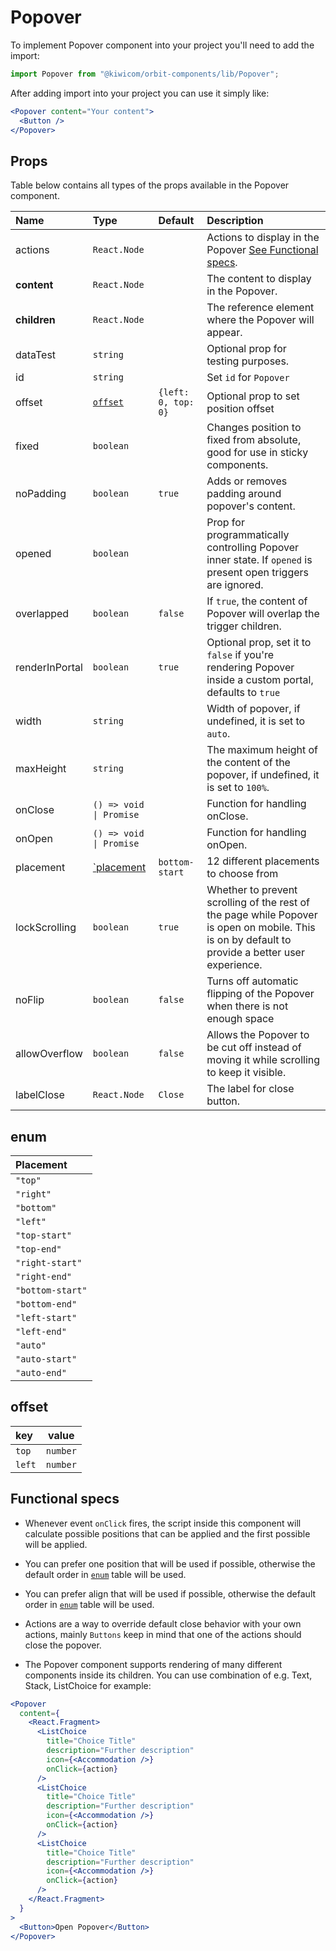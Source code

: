 # Popover

To implement Popover component into your project you'll need to add the import:

```jsx
import Popover from "@kiwicom/orbit-components/lib/Popover";
```

After adding import into your project you can use it simply like:

```jsx
<Popover content="Your content">
  <Button />
</Popover>
```

## Props

Table below contains all types of the props available in the Popover component.

| Name           | Type                     | Default             | Description                                                                                                                                      |
| :------------- | :----------------------- | :------------------ | :----------------------------------------------------------------------------------------------------------------------------------------------- |
| actions        | `React.Node`             |                     | Actions to display in the Popover [See Functional specs](#functional-specs).                                                                     |
| **content**    | `React.Node`             |                     | The content to display in the Popover.                                                                                                           |
| **children**   | `React.Node`             |                     | The reference element where the Popover will appear.                                                                                             |
| dataTest       | `string`                 |                     | Optional prop for testing purposes.                                                                                                              |
| id             | `string`                 |                     | Set `id` for `Popover`                                                                                                                           |
| offset         | [`offset`](#offset)      | `{left: 0, top: 0}` | Optional prop to set position offset                                                                                                             |
| fixed          | `boolean`                |                     | Changes position to fixed from absolute, good for use in sticky components.                                                                      |
| noPadding      | `boolean`                | `true`              | Adds or removes padding around popover's content.                                                                                                |
| opened         | `boolean`                |                     | Prop for programmatically controlling Popover inner state. If `opened` is present open triggers are ignored.                                     |
| overlapped     | `boolean`                | `false`             | If `true`, the content of Popover will overlap the trigger children.                                                                             |
| renderInPortal | `boolean`                | `true`              | Optional prop, set it to `false` if you're rendering Popover inside a custom portal, defaults to `true`                                          |
| width          | `string`                 |                     | Width of popover, if undefined, it is set to `auto`.                                                                                             |
| maxHeight      | `string`                 |                     | The maximum height of the content of the popover, if undefined, it is set to `100%`.                                                             |
| onClose        | `() => void \| Promise`  |                     | Function for handling onClose.                                                                                                                   |
| onOpen         | `() => void \| Promise`  |                     | Function for handling onOpen.                                                                                                                    |
| placement      | [`placement](#placement) | `bottom-start`      | 12 different placements to choose from                                                                                                           |
| lockScrolling  | `boolean`                | `true`              | Whether to prevent scrolling of the rest of the page while Popover is open on mobile. This is on by default to provide a better user experience. |
| noFlip         | `boolean`                | `false`             | Turns off automatic flipping of the Popover when there is not enough space                                                                       |
| allowOverflow  | `boolean`                | `false`             | Allows the Popover to be cut off instead of moving it while scrolling to keep it visible.                                                        |
| labelClose     | `React.Node`             | `Close`             | The label for close button.                                                                                                                      |

## enum

| Placement        |
| :--------------- |
| `"top"`          |
| `"right"`        |
| `"bottom"`       |
| `"left"`         |
| `"top-start"`    |
| `"top-end"`      |
| `"right-start"`  |
| `"right-end"`    |
| `"bottom-start"` |
| `"bottom-end"`   |
| `"left-start"`   |
| `"left-end"`     |
| `"auto"`         |
| `"auto-start"`   |
| `"auto-end"`     |

## offset

| key    | value    |
| :----- | -------- |
| `top`  | `number` |
| `left` | `number` |

## Functional specs

- Whenever event `onClick` fires, the script inside this component will calculate possible positions that can be applied and the first possible will be applied.

- You can prefer one position that will be used if possible, otherwise the default order in [`enum`](#enum) table will be used.

- You can prefer align that will be used if possible, otherwise the default order in [`enum`](#enum) table will be used.

- Actions are a way to override default close behavior with your own actions, mainly `Buttons` keep in mind that one of the actions should close the popover.

- The Popover component supports rendering of many different components inside its children. You can use combination of e.g. Text, Stack, ListChoice for example:

```jsx
<Popover
  content={
    <React.Fragment>
      <ListChoice
        title="Choice Title"
        description="Further description"
        icon={<Accommodation />}
        onClick={action}
      />
      <ListChoice
        title="Choice Title"
        description="Further description"
        icon={<Accommodation />}
        onClick={action}
      />
      <ListChoice
        title="Choice Title"
        description="Further description"
        icon={<Accommodation />}
        onClick={action}
      />
    </React.Fragment>
  }
>
  <Button>Open Popover</Button>
</Popover>
```
